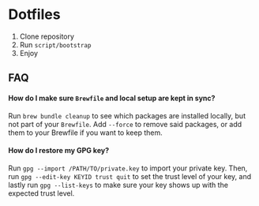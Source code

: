 # Dotfiles

1. Clone repository
2. Run `script/bootstrap`
3. Enjoy

## FAQ

#### How do I make sure `Brewfile` and local setup are kept in sync?

Run `brew bundle cleanup` to see which packages are installed locally, but not
part of your `Brewfile`. Add `--force` to remove said packages, or add them to
your Brewfile if you want to keep them.

#### How do I restore my GPG key?

Run `gpg --import /PATH/TO/private.key` to import your private key. Then, run
`gpg --edit-key KEYID trust quit` to set the trust level of your key, and
lastly run `gpg --list-keys` to make sure your key shows up with the expected
trust level.
